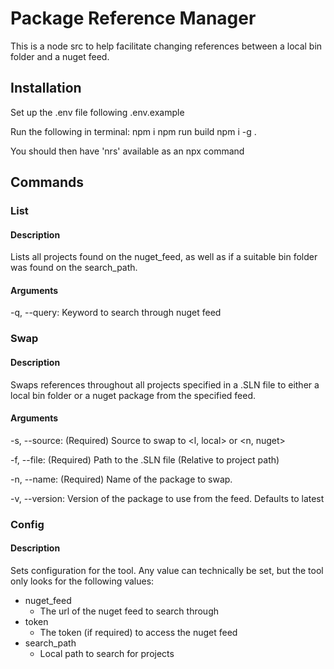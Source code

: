 # Package Reference Manager

This is a node src to help facilitate changing references between
a local bin folder and a nuget feed.

## Installation

Set up the .env file following .env.example

Run the following in terminal:
npm i
npm run build
npm i -g .

You should then have 'nrs' available as an npx command

## Commands

### List

#### Description

Lists all projects found on the nuget_feed, as well as if a suitable bin folder was found on the search_path.

#### Arguments

-q, --query: Keyword to search through nuget feed

### Swap

#### Description

Swaps references throughout all projects specified in a .SLN file to either a local bin folder or a nuget package from the specified feed.

#### Arguments

-s, --source: (Required) Source to swap to <l, local> or <n, nuget>

-f, --file: (Required) Path to the .SLN file (Relative to project path)

-n, --name: (Required) Name of the package to swap.

-v, --version: Version of the package to use from the feed. Defaults to latest


### Config

#### Description

Sets configuration for the tool. Any value can technically be set, but the tool only looks for the following values:

- nuget_feed
  - The url of the nuget feed to search through
- token
  - The token (if required) to access the nuget feed
- search_path
  - Local path to search for projects